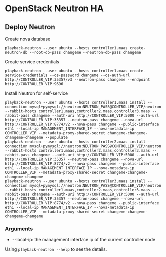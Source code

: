 # OpenStack Neutron HA

## Deploy Neutron

Create nova database

    playback-neutron --user ubuntu --hosts controller1.maas create-neutron-db --root-db-pass changeme --neutron-db-pass changeme

Create service credentials

    playback-neutron --user ubuntu --hosts controller1.maas create-service-credentials --os-password changeme --os-auth-url http://CONTROLLER_VIP:35357/v3 --neutron-pass changeme --endpoint http://CONTROLLER_VIP:9696

Install Neutron for self-service

    playback-neutron --user ubuntu --hosts controller1.maas install --connection mysql+pymysql://neutron:NEUTRON_PASS@CONTROLLER_VIP/neutron --rabbit-hosts controller1.maas,controller2.maas,controller3.maas --rabbit-pass changeme --auth-uri http://CONTROLLER_VIP:5000 --auth-url http://CONTROLLER_VIP:35357 --neutron-pass changeme --nova-url http://CONTROLLER_VIP:8774/v2 --nova-pass changeme --public-interface eth1 --local-ip MANAGEMENT_INTERFACE_IP --nova-metadata-ip CONTROLLER_VIP --metadata-proxy-shared-secret changeme-changeme-changeme-changeme --populate
    playback-neutron --user ubuntu --hosts controller2.maas install --connection mysql+pymysql://neutron:NEUTRON_PASS@CONTROLLER_VIP/neutron --rabbit-hosts controller1.maas,controller2.maas,controller3.maas --rabbit-pass changeme --auth-uri http://CONTROLLER_VIP:5000 --auth-url http://CONTROLLER_VIP:35357 --neutron-pass changeme --nova-url http://CONTROLLER_VIP:8774/v2 --nova-pass changeme --public-interface eth1 --local-ip MANAGEMENT_INTERFACE_IP --nova-metadata-ip CONTROLLER_VIP --metadata-proxy-shared-secret changeme-changeme-changeme-changeme
    playback-neutron --user ubuntu --hosts controller3.maas install --connection mysql+pymysql://neutron:NEUTRON_PASS@CONTROLLER_VIP/neutron --rabbit-hosts controller1.maas,controller2.maas,controller3.maas --rabbit-pass changeme --auth-uri http://CONTROLLER_VIP:5000 --auth-url http://CONTROLLER_VIP:35357 --neutron-pass changeme --nova-url http://CONTROLLER_VIP:8774/v2 --nova-pass changeme --public-interface eth1 --local-ip MANAGEMENT_INTERFACE_IP --nova-metadata-ip CONTROLLER_VIP --metadata-proxy-shared-secret changeme-changeme-changeme-changeme

### Arguments

* --local-ip: the management interface ip of the current controller node

Using `playback-neutron --help` to see the details.